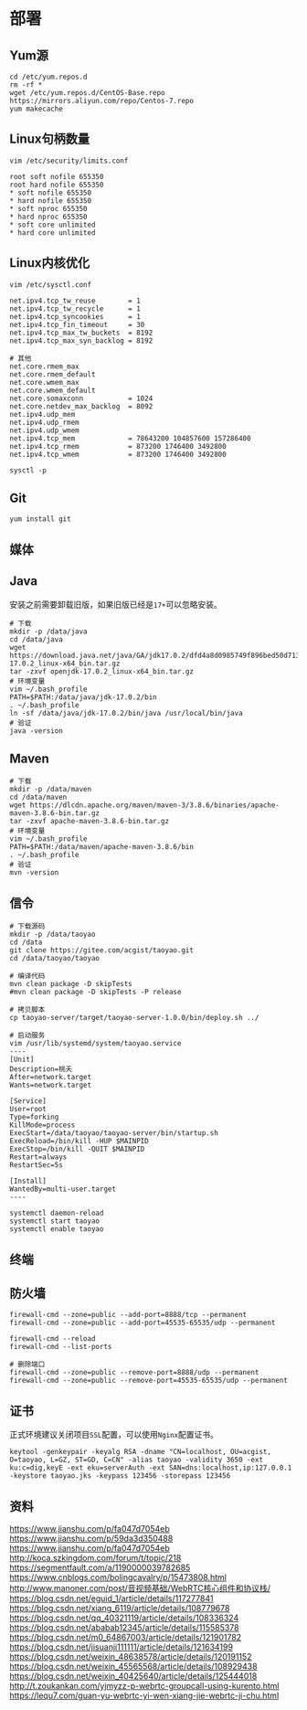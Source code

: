# 部署

## Yum源

```
cd /etc/yum.repos.d
rm -rf *
wget /etc/yum.repos.d/CentOS-Base.repo https://mirrors.aliyun.com/repo/Centos-7.repo
yum makecache
```

## Linux句柄数量

```
vim /etc/security/limits.conf

root soft nofile 655350
root hard nofile 655350
* soft nofile 655350
* hard nofile 655350
* soft nproc 655350
* hard nproc 655350
* soft core unlimited
* hard core unlimited
```

## Linux内核优化

```
vim /etc/sysctl.conf

net.ipv4.tcp_tw_reuse        = 1
net.ipv4.tcp_tw_recycle      = 1
net.ipv4.tcp_syncookies      = 1
net.ipv4.tcp_fin_timeout     = 30
net.ipv4.tcp_max_tw_buckets  = 8192
net.ipv4.tcp_max_syn_backlog = 8192

# 其他
net.core.rmem_max
net.core.rmem_default
net.core.wmem_max
net.core.wmem_default
net.core.somaxconn           = 1024
net.core.netdev_max_backlog  = 8092
net.ipv4.udp_mem
net.ipv4.udp_rmem
net.ipv4.udp_wmem
net.ipv4.tcp_mem             = 78643200 104857600 157286400
net.ipv4.tcp_rmem            = 873200 1746400 3492800
net.ipv4.tcp_wmem            = 873200 1746400 3492800

sysctl -p
```

## Git

```
yum install git
```

## 媒体

## Java

安装之前需要卸载旧版，如果旧版已经是`17+`可以忽略安装。

```
# 下载
mkdir -p /data/java
cd /data/java
wget https://download.java.net/java/GA/jdk17.0.2/dfd4a8d0985749f896bed50d7138ee7f/8/GPL/openjdk-17.0.2_linux-x64_bin.tar.gz
tar -zxvf openjdk-17.0.2_linux-x64_bin.tar.gz
# 环境变量
vim ~/.bash_profile
PATH=$PATH:/data/java/jdk-17.0.2/bin
. ~/.bash_profile
ln -sf /data/java/jdk-17.0.2/bin/java /usr/local/bin/java
# 验证
java -version
```

## Maven

```
# 下载
mkdir -p /data/maven
cd /data/maven
wget https://dlcdn.apache.org/maven/maven-3/3.8.6/binaries/apache-maven-3.8.6-bin.tar.gz
tar -zxvf apache-maven-3.8.6-bin.tar.gz
# 环境变量
vim ~/.bash_profile
PATH=$PATH:/data/maven/apache-maven-3.8.6/bin
. ~/.bash_profile
# 验证
mvn -version
```

## 信令

```
# 下载源码
mkdir -p /data/taoyao
cd /data
git clone https://gitee.com/acgist/taoyao.git
cd /data/taoyao/taoyao

# 编译代码
mvn clean package -D skipTests
#mvn clean package -D skipTests -P release

# 拷贝脚本
cp taoyao-server/target/taoyao-server-1.0.0/bin/deploy.sh ../

# 启动服务
vim /usr/lib/systemd/system/taoyao.service
----
[Unit]
Description=桃夭
After=network.target
Wants=network.target

[Service]
User=root
Type=forking
KillMode=process
ExecStart=/data/taoyao/taoyao-server/bin/startup.sh
ExecReload=/bin/kill -HUP $MAINPID
ExecStop=/bin/kill -QUIT $MAINPID
Restart=always
RestartSec=5s

[Install]
WantedBy=multi-user.target
----

systemctl daemon-reload
systemctl start taoyao
systemctl enable taoyao
```

## 终端

## 防火墙

```
firewall-cmd --zone=public --add-port=8888/tcp --permanent
firewall-cmd --zone=public --add-port=45535-65535/udp --permanent

firewall-cmd --reload
firewall-cmd --list-ports

# 删除端口
firewall-cmd --zone=public --remove-port=8888/udp --permanent
firewall-cmd --zone=public --remove-port=45535-65535/udp --permanent
```

## 证书

正式环境建议关闭项目`SSL`配置，可以使用`Nginx`配置证书。

```
keytool -genkeypair -keyalg RSA -dname "CN=localhost, OU=acgist, O=taoyao, L=GZ, ST=GD, C=CN" -alias taoyao -validity 3650 -ext ku:c=dig,keyE -ext eku=serverAuth -ext SAN=dns:localhost,ip:127.0.0.1 -keystore taoyao.jks -keypass 123456 -storepass 123456
```

## 资料

https://www.jianshu.com/p/fa047d7054eb
https://www.jianshu.com/p/59da3d350488
https://www.jianshu.com/p/fa047d7054eb
http://koca.szkingdom.com/forum/t/topic/218
https://segmentfault.com/a/1190000039782685
https://www.cnblogs.com/bolingcavalry/p/15473808.html
http://www.manoner.com/post/音视频基础/WebRTC核心组件和协议栈/
https://blog.csdn.net/eguid_1/article/details/117277841
https://blog.csdn.net/xiang_6119/article/details/108779678
https://blog.csdn.net/qq_40321119/article/details/108336324
https://blog.csdn.net/ababab12345/article/details/115585378
https://blog.csdn.net/m0_64867003/article/details/121901782
https://blog.csdn.net/jisuanji111111/article/details/121634199
https://blog.csdn.net/weixin_48638578/article/details/120191152
https://blog.csdn.net/weixin_45565568/article/details/108929438
https://blog.csdn.net/weixin_40425640/article/details/125444018
http://t.zoukankan.com/yjmyzz-p-webrtc-groupcall-using-kurento.html
https://lequ7.com/guan-yu-webrtc-yi-wen-xiang-jie-webrtc-ji-chu.html
